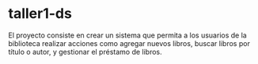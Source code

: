 # taller1-ds
El proyecto consiste en crear un sistema que permita a los usuarios de la biblioteca realizar  acciones como agregar nuevos libros, buscar libros por título o autor, y gestionar el préstamo de  libros. 
